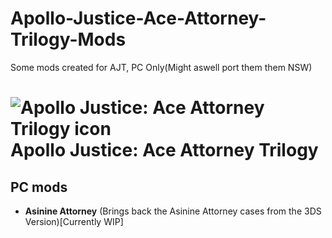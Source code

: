 # Apollo-Justice-Ace-Attorney-Trilogy-Mods
Some mods created for AJT, PC Only(Might aswell port them them NSW)
# ![Apollo Justice: Ace Attorney Trilogy icon](/ajaa-trilogy.ico) Apollo Justice: Ace Attorney Trilogy

## PC mods
- **Asinine Attorney** (Brings back the Asinine Attorney cases from the 3DS Version)[Currently WIP]<br>
